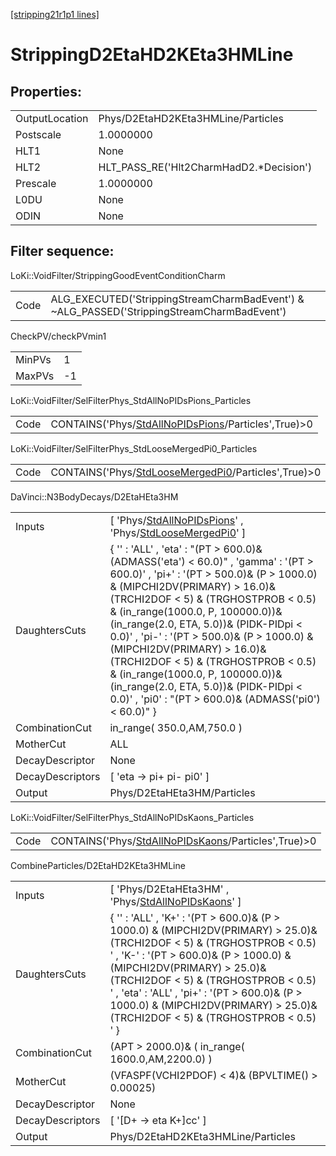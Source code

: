[[stripping21r1p1 lines]](./stripping21r1p1-index)

# StrippingD2EtaHD2KEta3HMLine

## Properties:

|                |                                          |
|----------------|------------------------------------------|
| OutputLocation | Phys/D2EtaHD2KEta3HMLine/Particles       |
| Postscale      | 1.0000000                                |
| HLT1           | None                                     |
| HLT2           | HLT_PASS_RE('Hlt2CharmHadD2.\*Decision') |
| Prescale       | 1.0000000                                |
| L0DU           | None                                     |
| ODIN           | None                                     |

## Filter sequence:

LoKi::VoidFilter/StrippingGoodEventConditionCharm

|      |                                                                                            |
|------|--------------------------------------------------------------------------------------------|
| Code | ALG_EXECUTED('StrippingStreamCharmBadEvent') & ~ALG_PASSED('StrippingStreamCharmBadEvent') |

CheckPV/checkPVmin1

|        |     |
|--------|-----|
| MinPVs | 1   |
| MaxPVs | -1  |

LoKi::VoidFilter/SelFilterPhys_StdAllNoPIDsPions_Particles

|      |                                                                                                             |
|------|-------------------------------------------------------------------------------------------------------------|
| Code | CONTAINS('Phys/[StdAllNoPIDsPions](./stripping21r1p1-commonparticles-stdallnopidspions)/Particles',True)\>0 |

LoKi::VoidFilter/SelFilterPhys_StdLooseMergedPi0_Particles

|      |                                                                                                             |
|------|-------------------------------------------------------------------------------------------------------------|
| Code | CONTAINS('Phys/[StdLooseMergedPi0](./stripping21r1p1-commonparticles-stdloosemergedpi0)/Particles',True)\>0 |

DaVinci::N3BodyDecays/D2EtaHEta3HM

|                  |                                                                                                                                                                                                                                                                                                                                                                                                                                                                                                                                                        |
|------------------|--------------------------------------------------------------------------------------------------------------------------------------------------------------------------------------------------------------------------------------------------------------------------------------------------------------------------------------------------------------------------------------------------------------------------------------------------------------------------------------------------------------------------------------------------------|
| Inputs           | [ 'Phys/[StdAllNoPIDsPions](./stripping21r1p1-commonparticles-stdallnopidspions)' , 'Phys/[StdLooseMergedPi0](./stripping21r1p1-commonparticles-stdloosemergedpi0)' ]                                                                                                                                                                                                                                                                                                                                                                                |
| DaughtersCuts    | { '' : 'ALL' , 'eta' : "(PT \> 600.0)& (ADMASS('eta') \< 60.0)" , 'gamma' : '(PT \> 600.0)' , 'pi+' : '(PT \> 500.0)& (P \> 1000.0) & (MIPCHI2DV(PRIMARY) \> 16.0)& (TRCHI2DOF \< 5) & (TRGHOSTPROB \< 0.5) & (in_range(1000.0, P, 100000.0))& (in_range(2.0, ETA, 5.0))& (PIDK-PIDpi \< 0.0)' , 'pi-' : '(PT \> 500.0)& (P \> 1000.0) & (MIPCHI2DV(PRIMARY) \> 16.0)& (TRCHI2DOF \< 5) & (TRGHOSTPROB \< 0.5) & (in_range(1000.0, P, 100000.0))& (in_range(2.0, ETA, 5.0))& (PIDK-PIDpi \< 0.0)' , 'pi0' : "(PT \> 600.0)& (ADMASS('pi0') \< 60.0)" } |
| CombinationCut   | in_range( 350.0,AM,750.0 )                                                                                                                                                                                                                                                                                                                                                                                                                                                                                                                             |
| MotherCut        | ALL                                                                                                                                                                                                                                                                                                                                                                                                                                                                                                                                                    |
| DecayDescriptor  | None                                                                                                                                                                                                                                                                                                                                                                                                                                                                                                                                                   |
| DecayDescriptors | [ 'eta -\> pi+ pi- pi0' ]                                                                                                                                                                                                                                                                                                                                                                                                                                                                                                                            |
| Output           | Phys/D2EtaHEta3HM/Particles                                                                                                                                                                                                                                                                                                                                                                                                                                                                                                                            |

LoKi::VoidFilter/SelFilterPhys_StdAllNoPIDsKaons_Particles

|      |                                                                                                             |
|------|-------------------------------------------------------------------------------------------------------------|
| Code | CONTAINS('Phys/[StdAllNoPIDsKaons](./stripping21r1p1-commonparticles-stdallnopidskaons)/Particles',True)\>0 |

CombineParticles/D2EtaHD2KEta3HMLine

|                  |                                                                                                                                                                                                                                                                                                                                                                                    |
|------------------|------------------------------------------------------------------------------------------------------------------------------------------------------------------------------------------------------------------------------------------------------------------------------------------------------------------------------------------------------------------------------------|
| Inputs           | [ 'Phys/D2EtaHEta3HM' , 'Phys/[StdAllNoPIDsKaons](./stripping21r1p1-commonparticles-stdallnopidskaons)' ]                                                                                                                                                                                                                                                                        |
| DaughtersCuts    | { '' : 'ALL' , 'K+' : '(PT \> 600.0)& (P \> 1000.0) & (MIPCHI2DV(PRIMARY) \> 25.0)& (TRCHI2DOF \< 5) & (TRGHOSTPROB \< 0.5) ' , 'K-' : '(PT \> 600.0)& (P \> 1000.0) & (MIPCHI2DV(PRIMARY) \> 25.0)& (TRCHI2DOF \< 5) & (TRGHOSTPROB \< 0.5) ' , 'eta' : 'ALL' , 'pi+' : '(PT \> 600.0)& (P \> 1000.0) & (MIPCHI2DV(PRIMARY) \> 25.0)& (TRCHI2DOF \< 5) & (TRGHOSTPROB \< 0.5) ' } |
| CombinationCut   | (APT \> 2000.0)& ( in_range( 1600.0,AM,2200.0) )                                                                                                                                                                                                                                                                                                                                   |
| MotherCut        | (VFASPF(VCHI2PDOF) \< 4)& (BPVLTIME() \> 0.00025)                                                                                                                                                                                                                                                                                                                                  |
| DecayDescriptor  | None                                                                                                                                                                                                                                                                                                                                                                               |
| DecayDescriptors | [ '[D+ -\> eta K+]cc' ]                                                                                                                                                                                                                                                                                                                                                        |
| Output           | Phys/D2EtaHD2KEta3HMLine/Particles                                                                                                                                                                                                                                                                                                                                                 |
